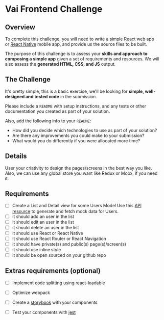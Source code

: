 # Vai Frontend Challenge

## Overview

To complete this challenge, you will need to write a simple [React](https://facebook.github.io/react/) web app or [React Native](https://facebook.github.io/react-native/) mobile app, and provide us the source files to be built.

The purpose of this challenge is to assess your **skills and approach to composing a simple app** given a set of requirements and resources.  We will also assess the **generated HTML, CSS, and JS** output.

## The Challenge

It's pretty simple, this is a basic exercise, we'll be looking for **simple, well-designed and tested code** in the submission.

Please include a `README` with setup instructions, and any tests or other documentation you created as part of your solution.

Also, add the following info to your `README`:

* How did you decide which technologies to use as part of your solution?
* Are there any improvements you could make to your submission?
* What would you do differently if you were allocated more time?

## Details

User your criativity to design the pages/screens in the best way you like. Also, we can use any global store you want like Redux or Mobx, if you need it.

## Requirements
- [ ] Create a List and Detail view for some Users Model
  Use this [API resource](https://randomuser.me/documentation) to generate and fetch mock data for Users. 
- [ ] it should add an user in the list
- [ ] it should edit an user in the list
- [ ] it should delete an user in the list
- [ ] it should use React or React Native
- [ ] it should use React Router or React Navigation
- [ ] it should have private(s) and public(s) page(s)/screen(s)
- [ ] it should use inline style
- [ ] it should be open sourced on your github repo

## Extras requirements (optional)
- [ ] Implement code splitting using react-loadable
- [ ] Optimize webpack
- [ ] Create a [storybook] with your components
- [ ] Test your components with [jest]


[storybook]: https://github.com/storybooks/storybook
[jest]: https://jest-everywhere.now.sh
